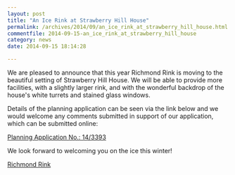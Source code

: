```yaml
---
layout: post
title: "An Ice Rink at Strawberry Hill House"
permalink: /archives/2014/09/an_ice_rink_at_strawberry_hill_house.html
commentfile: 2014-09-15-an_ice_rink_at_strawberry_hill_house
category: news
date: 2014-09-15 18:14:28

---
```


We are pleased to announce that this year Richmond Rink is moving to the beautiful setting of Strawberry Hill House. We will be able to provide more facilities, with a slightly larger rink, and with the wonderful backdrop of the house's white turrets and stained glass windows.

Details of the planning application can be seen via the link below and we would welcome any comments submitted in support of our application, which can be submitted online:

[Planning Application No.: 14/3393](http://www2.richmond.gov.uk/PlanData2/Planning_CaseNo.aspx?strCASENO=14/3393/FUL)

We look forward to welcoming you on the ice this winter!

[Richmond Rink](http://www.RichmondRink.com)
